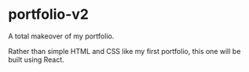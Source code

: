 # portfolio-v2

A total makeover of my portfolio.

Rather than simple HTML and CSS like my first portfolio, this one will be built using React.

